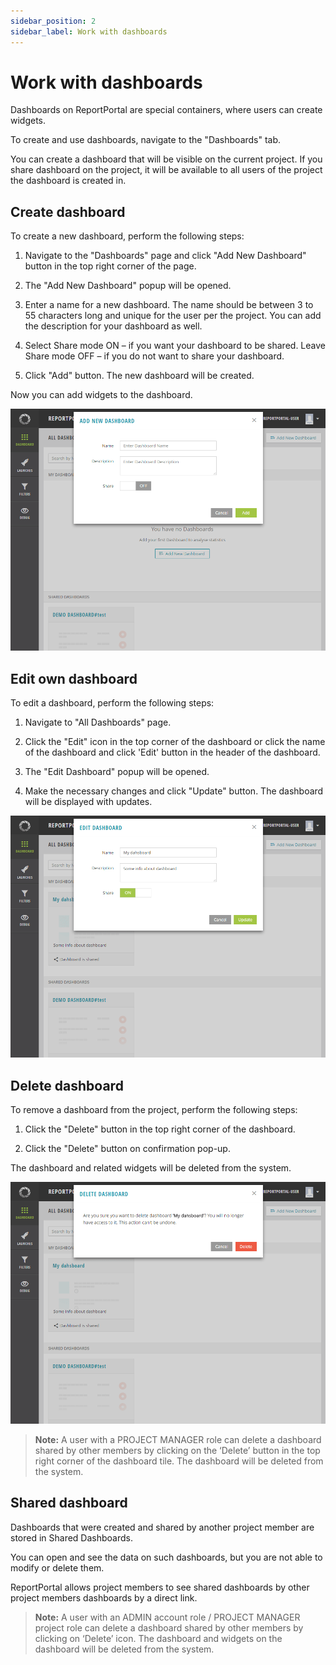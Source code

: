 ```yaml
---
sidebar_position: 2
sidebar_label: Work with dashboards
---
```


# Work with dashboards

Dashboards on ReportPortal are special containers, where users can create widgets.

To create and use dashboards, navigate to the "Dashboards" tab.

You can create a dashboard that will be visible on the current project. If you share dashboard on the project, it will be available to all users of the project the dashboard is created in.

## Create dashboard

To create a new dashboard, perform the following steps:

1. Navigate to the "Dashboards" page and click "Add New
Dashboard" button in the top right corner of the page.

2. The "Add New Dashboard" popup will be opened.

3. Enter a name for a new dashboard. The
name should be between 3 to 55 characters long and unique for the user per the
project. You can add the description for your dashboard as well.

4. Select Share mode ON – if you want your dashboard to be shared. Leave
Share mode OFF – if you do not want to share your dashboard.

5. Click "Add" button. The new dashboard will be created.

Now you can add widgets to the dashboard.

[![Create dashboard](img/dashboards/createDashboard.png)](https://youtu.be/-3JkuMxiGE4)

## Edit own dashboard

To edit a dashboard, perform the following steps: 

1. Navigate to "All Dashboards" page.

2. Click the "Edit" icon in the top corner of the dashboard or 
click the name of the dashboard and click 'Edit' button in the header of the dashboard.

3. The "Edit Dashboard" popup will be opened.

4. Make the necessary changes and click "Update" button. The dashboard will
be displayed with updates.

[![Edit dashboard](img/dashboards/editDashboard.png)](https://youtu.be/649Zk8awSM0)

## Delete dashboard

To remove a dashboard from the project, perform the following steps: 

1. Click the "Delete" button in the top right corner of the dashboard.

2. Click the "Delete" button on confirmation pop-up.

The dashboard and related widgets will be deleted from the system.

[![Delete dashboard](img/dashboards/deleteDashboard.png)](https://youtu.be/vvO09XrBFCs)

>**Note:** A user with a PROJECT MANAGER role can delete a dashboard shared by other members by clicking on the ‘Delete’ button 
in the top right corner of the dashboard tile. The dashboard will be deleted from the system.

## Shared dashboard

Dashboards that were created and shared by another project member are stored in Shared Dashboards.

You can open and see the data on such dashboards, but you are not able to modify or delete them.

ReportPortal allows project members to see shared dashboards by other project members dashboards by a direct link.

>**Note:** A user with an ADMIN account role / PROJECT MANAGER project role can delete a dashboard shared by other members by clicking on ‘Delete’ icon.
The dashboard and widgets on the dashboard will be deleted from the system.
